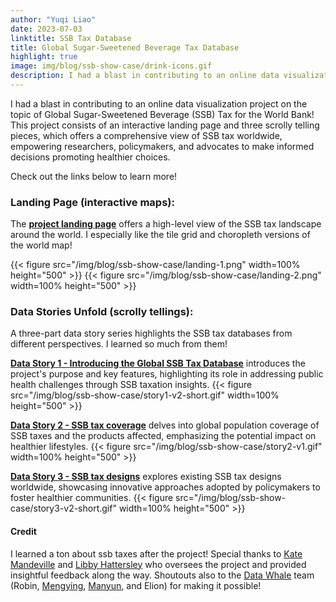 ```yaml
---
author: "Yuqi Liao"
date: 2023-07-03
linktitle: SSB Tax Database
title: Global Sugar-Sweetened Beverage Tax Database
highlight: true
image: img/blog/ssb-show-case/drink-icons.gif
description: I had a blast in contributing to an online data visualization project on the topic of Global Sugar-Sweetened Beverage (SSB) Tax for the World Bank!
---
```


I had a blast in contributing to an online data visualization project on the topic of Global Sugar-Sweetened Beverage (SSB) Tax for the World Bank! This project consists of an interactive landing page and three scrolly telling pieces, which offers a comprehensive view of SSB tax worldwide, empowering researchers, policymakers, and advocates to make informed decisions promoting healthier choices.

Check out the links below to learn more!

### Landing Page (interactive maps):

The **[project landing page](https://ssbtax.worldbank.org/)** offers a high-level view of the SSB tax landscape around the world. I especially like the tile grid and choropleth versions of the world map!

{{< figure src="/img/blog/ssb-show-case/landing-1.png" width=100% height="500" >}}
{{< figure src="/img/blog/ssb-show-case/landing-2.png" width=100% height="500" >}}

### Data Stories Unfold (scrolly tellings):

A three-part data story series highlights the SSB tax databases from different perspectives. I learned so much from them!

**[Data Story 1 - Introducing the Global SSB Tax Database](https://ssbtax.worldbank.org/story-one)** introduces the project's purpose and key features, highlighting its role in addressing public health challenges through SSB taxation insights.
{{< figure src="/img/blog/ssb-show-case/story1-v2-short.gif" width=100% height="500" >}}

**[Data Story 2 - SSB tax coverage](https://ssbtax.worldbank.org/story-two)** delves into global population coverage of SSB taxes and the products affected, emphasizing the potential impact on healthier lifestyles.
{{< figure src="/img/blog/ssb-show-case/story2-v1.gif" width=100% height="500" >}}

**[Data Story 3 - SSB tax designs](https://ssbtax.worldbank.org/story-three)** explores existing SSB tax designs worldwide, showcasing innovative approaches adopted by policymakers to foster healthier communities.
{{< figure src="/img/blog/ssb-show-case/story3-v2-short.gif" width=100% height="500" >}}

#### Credit

I learned a ton about ssb taxes after the project! Special thanks to [Kate Mandeville](https://blogs.worldbank.org/en/team/k/kate-mandeville) and [Libby Hattersley](https://blogs.worldbank.org/en/team/l/libby-hattersley) who oversees the project and provided insightful feedback along the way. Shoutouts also to the [Data Whale](https://www.data-whale.com/) team (Robin, [Mengying](https://read.cv/jsongal), [Manyun](https://manyunzou.github.io/), and Elion) for making it possible!
